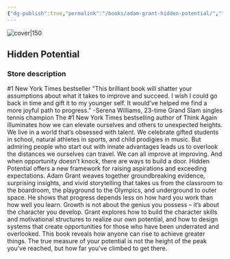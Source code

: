 ```yaml
---
{"dg-publish":true,"permalink":"/books/adam-grant-hidden-potential/","title":"\"Hidden Potential\"","tags":["non-fiction","business","psychology"]}
---
```




![cover|150](http://books.google.com/books/content?id=dUelEAAAQBAJ&printsec=frontcover&img=1&zoom=1&edge=curl&source=gbs_api)

## Hidden Potential

### Store description

#1 New York Times bestseller "This brilliant book will shatter your assumptions about what it takes to improve and succeed. I wish I could go back in time and gift it to my younger self. It would've helped me find a more joyful path to progress." -Serena Williams, 23-time Grand Slam singles tennis champion The #1 New York Times bestselling author of Think Again illuminates how we can elevate ourselves and others to unexpected heights. We live in a world that’s obsessed with talent. We celebrate gifted students in school, natural athletes in sports, and child prodigies in music. But admiring people who start out with innate advantages leads us to overlook the distances we ourselves can travel. We can all improve at improving. And when opportunity doesn’t knock, there are ways to build a door. Hidden Potential offers a new framework for raising aspirations and exceeding expectations. Adam Grant weaves together groundbreaking evidence, surprising insights, and vivid storytelling that takes us from the classroom to the boardroom, the playground to the Olympics, and underground to outer space. He shows that progress depends less on how hard you work than how well you learn. Growth is not about the genius you possess – it’s about the character you develop. Grant explores how to build the character skills and motivational structures to realize our own potential, and how to design systems that create opportunities for those who have been underrated and overlooked. This book reveals how anyone can rise to achieve greater things. The true measure of your potential is not the height of the peak you’ve reached, but how far you’ve climbed to get there.
